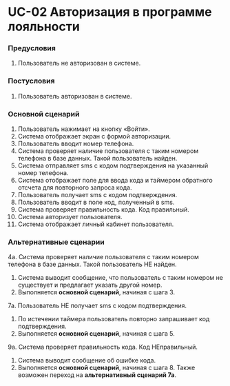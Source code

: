 # UC-02 Авторизация в программе лояльности

### Предусловия

1. Пользователь не авторизован в системе.

### Постусловия

1. Пользователь авторизован в системе.

### Основной сценарий

1. Пользователь нажимает на кнопку «Войти».
2. Система отображает экран с формой авторизации.
3. Пользователь вводит номер телефона.
4. Система проверяет наличие пользователя с таким номером телефона в базе данных. Такой пользователь найден.
5. Система отправляет sms с кодом подтверждения на указанный номер телефона.
6. Система отображает поле для ввода кода и таймером обратного отсчета для повторного запроса кода.
7. Пользователь получает sms с кодом подтверждения.
8. Пользователь вводит в поле код, полученный в sms.
9. Система проверяет правильность кода. Код правильный.
10. Система авторизует пользователя.
11. Система отображает личный кабинет пользователя.

### Альтернативные сценарии

4a. Система проверяет наличие пользователя с таким номером телефона в базе данных. Такой пользователь НЕ найден.

1. Система выводит сообщение, что пользователь с таким номером не существует и предлагает указать другой номер.
2. Выполняется **основной сценарий**, начиная с шага 3.

7а. Пользователь НЕ получает sms с кодом подтверждения.

1. По истечении таймера пользователь повторно запрашивает код подтверждения.
2. Выполняется **основной сценарий**, начиная с шага 5.

9а. Система проверяет правильность кода. Код НЕправильный.

1. Система выводит сообщение об ошибке кода.
2. Выполняется **основной сценарий**, начиная с шага 8. Также возможен переход на **альтернативный сценарий 7а**.
